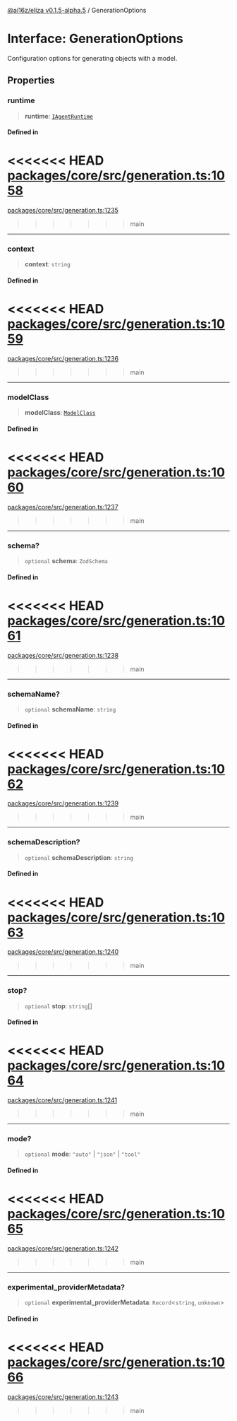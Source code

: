 [@ai16z/eliza v0.1.5-alpha.5](../index.md) / GenerationOptions

# Interface: GenerationOptions

Configuration options for generating objects with a model.

## Properties

### runtime

> **runtime**: [`IAgentRuntime`](IAgentRuntime.md)

#### Defined in

<<<<<<< HEAD
[packages/core/src/generation.ts:1058](https://github.com/konstantine25b/eliza/blob/main/packages/core/src/generation.ts#L1058)
=======
[packages/core/src/generation.ts:1235](https://github.com/ai16z/eliza/blob/main/packages/core/src/generation.ts#L1235)
>>>>>>> main

***

### context

> **context**: `string`

#### Defined in

<<<<<<< HEAD
[packages/core/src/generation.ts:1059](https://github.com/konstantine25b/eliza/blob/main/packages/core/src/generation.ts#L1059)
=======
[packages/core/src/generation.ts:1236](https://github.com/ai16z/eliza/blob/main/packages/core/src/generation.ts#L1236)
>>>>>>> main

***

### modelClass

> **modelClass**: [`ModelClass`](../enumerations/ModelClass.md)

#### Defined in

<<<<<<< HEAD
[packages/core/src/generation.ts:1060](https://github.com/konstantine25b/eliza/blob/main/packages/core/src/generation.ts#L1060)
=======
[packages/core/src/generation.ts:1237](https://github.com/ai16z/eliza/blob/main/packages/core/src/generation.ts#L1237)
>>>>>>> main

***

### schema?

> `optional` **schema**: `ZodSchema`

#### Defined in

<<<<<<< HEAD
[packages/core/src/generation.ts:1061](https://github.com/konstantine25b/eliza/blob/main/packages/core/src/generation.ts#L1061)
=======
[packages/core/src/generation.ts:1238](https://github.com/ai16z/eliza/blob/main/packages/core/src/generation.ts#L1238)
>>>>>>> main

***

### schemaName?

> `optional` **schemaName**: `string`

#### Defined in

<<<<<<< HEAD
[packages/core/src/generation.ts:1062](https://github.com/konstantine25b/eliza/blob/main/packages/core/src/generation.ts#L1062)
=======
[packages/core/src/generation.ts:1239](https://github.com/ai16z/eliza/blob/main/packages/core/src/generation.ts#L1239)
>>>>>>> main

***

### schemaDescription?

> `optional` **schemaDescription**: `string`

#### Defined in

<<<<<<< HEAD
[packages/core/src/generation.ts:1063](https://github.com/konstantine25b/eliza/blob/main/packages/core/src/generation.ts#L1063)
=======
[packages/core/src/generation.ts:1240](https://github.com/ai16z/eliza/blob/main/packages/core/src/generation.ts#L1240)
>>>>>>> main

***

### stop?

> `optional` **stop**: `string`[]

#### Defined in

<<<<<<< HEAD
[packages/core/src/generation.ts:1064](https://github.com/konstantine25b/eliza/blob/main/packages/core/src/generation.ts#L1064)
=======
[packages/core/src/generation.ts:1241](https://github.com/ai16z/eliza/blob/main/packages/core/src/generation.ts#L1241)
>>>>>>> main

***

### mode?

> `optional` **mode**: `"auto"` \| `"json"` \| `"tool"`

#### Defined in

<<<<<<< HEAD
[packages/core/src/generation.ts:1065](https://github.com/konstantine25b/eliza/blob/main/packages/core/src/generation.ts#L1065)
=======
[packages/core/src/generation.ts:1242](https://github.com/ai16z/eliza/blob/main/packages/core/src/generation.ts#L1242)
>>>>>>> main

***

### experimental\_providerMetadata?

> `optional` **experimental\_providerMetadata**: `Record`\<`string`, `unknown`\>

#### Defined in

<<<<<<< HEAD
[packages/core/src/generation.ts:1066](https://github.com/konstantine25b/eliza/blob/main/packages/core/src/generation.ts#L1066)
=======
[packages/core/src/generation.ts:1243](https://github.com/ai16z/eliza/blob/main/packages/core/src/generation.ts#L1243)
>>>>>>> main

